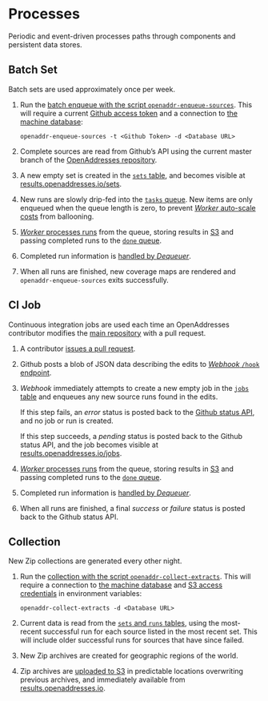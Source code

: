 Processes
=========

Periodic and event-driven processes paths through components and persistent data stores.

<a name="set">Batch Set</a>
---------

Batch sets are used approximately once per week.

1.  Run the [batch enqueue with the script `openaddr-enqueue-sources`](components.md#enqueue).
    This will require a current [Github access token](https://help.github.com/articles/creating-an-access-token-for-command-line-use/)
    and a connection to [the machine database](persistence.md#db):
    
        openaddr-enqueue-sources -t <Github Token> -d <Database URL>
    
2.  Complete sources are read from Github’s API using the current master branch
    of the [OpenAddresses repository](https://github.com/openaddresses/openaddresses).
    
3.  A new empty set is created in the [`sets` table](persistence.md#db), and
    becomes visible at [results.openaddresses.io/sets](http://results.openaddresses.io/sets).
    
4.  New runs are slowly drip-fed into the [`tasks` queue](persistence.md#queue).
    New items are only enqueued when the queue length is zero, to prevent
    [_Worker_ auto-scale costs](components.md#worker) from ballooning.
    
5.  [_Worker_ processes runs](components.md#worker) from the queue, storing
    results in [S3](persistence.md#s3) and passing completed runs to the
    [`done` queue](persistence.md#queue).
    
6.  Completed run information is [handled by _Dequeuer_](components.md#dequeue).
    
7.  When all runs are finished, new coverage maps are rendered and
    `openaddr-enqueue-sources` exits successfully.

<a name="job">CI Job</a>
------

Continuous integration jobs are used each time an OpenAddresses contributor
modifies the [main repository](https://github.com/openaddresses/openaddresses)
with a pull request.

1.  A contributor [issues a pull request](https://help.github.com/articles/using-pull-requests/).
    
2.  Github posts a blob of JSON data describing the edits to
    [_Webhook_ `/hook` endpoint](components.md#webhook).
    
3.  _Webhook_ immediately attempts to create a new empty job in the
    [`jobs` table](persistence.md#db) and enqueues any new source runs found in
    the edits.
    
    If this step fails, an _error_ status is posted back to the
    [Github status API](https://developer.github.com/v3/repos/statuses/), and
    no job or run is created.
    
    If this step succeeds, a _pending_ status is posted back to the Github
    status API, and the job becomes visible at
    [results.openaddresses.io/jobs](http://results.openaddresses.io/jobs).
    
4.  [_Worker_ processes runs](components.md#worker) from the queue, storing
    results in [S3](persistence.md#s3) and passing completed runs to the
    [`done` queue](persistence.md#queue).
    
5.  Completed run information is [handled by _Dequeuer_](components.md#dequeue).
    
6.  When all runs are finished, a final _success_ or _failure_ status is posted
    back to the Github status API.

Collection
----------

New Zip collections are generated every other night.

1.  Run the
    [collection with the script `openaddr-collect-extracts`](components.md#collect).
    This will require a connection to [the machine database](persistence.md#db)
    and [S3 access credentials](persistence.md#s3) in environment variables:
    
        openaddr-collect-extracts -d <Database URL>
    
2.  Current data is read from the [`sets` and `runs` tables](persistence.md#db),
    using the most-recent successful run for each source listed in the most
    recent set. This will include older successful runs for sources that have
    since failed.
    
3.  New Zip archives are created for geographic regions of the world.
    
4.  Zip archives are [uploaded to S3](persistence.md#s3) in predictable locations
    overwriting previous archives, and immediately available from
    [results.openaddresses.io](http://results.openaddresses.io).
